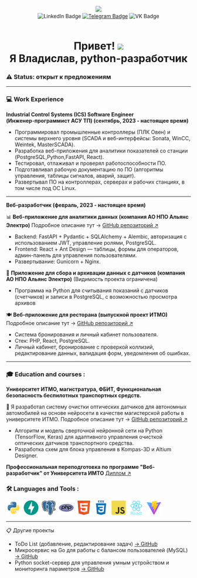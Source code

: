 <div id="header" align="center">
  <img src="https://media.giphy.com/media/v1.Y2lkPTc5MGI3NjExZ2YzcnltZ3NkZGlnNHZxeWpzZGZ1czZ2d29mOWlkZTVia2l0enJxMSZlcD12MV9pbnRlcm5hbF9naWZfYnlfaWQmY3Q9cw/WIQ0N0OUvei1OW1h9Z/giphy.gif" width="120"/>
  <div id="badges">
    <img src="https://img.shields.io/badge/LinkedIn-blue?style=for-the-badge&logo=linkedin&logoColor=white" alt="LinkedIn Badge"/>
    <a href="https://t.me/oddi17"><img src="https://img.shields.io/badge/Telegram-gray?style=for-the-badge&logo=telegram&logoColor=white" alt="Telegram Badge"/></a>
    <img src="https://img.shields.io/badge/VK-blue?style=for-the-badge&logo=VK&logoColor=white" alt="VK Badge"/>
  </div>
  <img src="https://komarev.com//ghpvc/?username=Oddi17&style=flat-square&color=blue" alt=""/>
  <h1> Привет! <img src="https://media.giphy.com/media/hvRJCLFzcasrR4ia7z/giphy.gif" width="20px"/>  <br />
    Я Владислав, python-разработчик
  </h1>
</div>

### :warning: Status: открыт к предложениям
***
### :computer: Work Experience
__Industrial Control Systems (ICS) Software Engineer <br />
(Инженер-программист АСУ ТП) (сентябрь, 2023 - настоящее время)__
- Программировал промышленные контроллеры (ПЛК Овен) и системы верхнего уровня (SCADA и веб-интерфейсы: Sonata, WinCC, Weintek, MasterSCADA).
- Разработка веб-приложения для аналитики показателей со станции (PostgreSQL,Python,FastAPI, React).
- Тестировал, отлаживал и проверял работоспособности ПО.
- Подготавливал рабочую документацию по ПО (алгоритмы управления, таблицы сигналов, аварий, защит).
- Развертывал ПО на контроллерах, серверах и рабочих станциях, в том числе под ОС Linux.
***
__Веб-разработчик (февраль, 2023 - настоящее время)__ <br />

📊 **Веб-приложение для аналитики данных (компания АО НПО Альянс Электро)** Подробное описание тут -> <a href="https://github.com/Oddi17/analitic_app">GitHub репозиторий ↗</a>
 - Backend: FastAPI + Pydantic + SQLAlchemy + Alembic, авторизация с использованием JWT, управление ролями, PostgreSQL.
 - Frontend: React + Ant Design — таблицы, формы для операторов, админ-панель для управления пользователями.
 - Развертывание: Gunicorn + Nginx.

🔧 **Приложение для сбора и архивации данных с датчиков (компания АО НПО Альянс Электро)** 
 (Видимость проекта ограничена)
 - Программа на Python для считывания показаний с датчиков (счетчиков) и записи в PostgreSQL, с возможностью просмотра архивов

🍽️ **Веб-приложение для ресторана (выпускной проект ИТМО)** Подробное описание тут -> <a href="https://github.com/Oddi17/lessons2023/tree/master/my_project">GitHub репозиторий ↗</a>
 - Система бронирования и личный кабинет пользователя.
 - Стек: PHP, React, PostgreSQL.
 - Личный кабинет, бронирование с проверкой коллизий, редактирование данных, валидация форм, уведомления об ошибках.
   

***
### :mortar_board: Education and courses :
__Университет ИТМО, магистратура, ФБИТ, Функциональная безопасность беспилотных транспортных средств.__

🚗 Я разработал систему очистки оптических датчиков для автономных автомобилей на основе нейросети в качестве магистерской работы в университете ИТМО. Подробное описание тут -> <a href="https://github.com/Oddi17/Project_Cleaning_system">GitHub репозиторий ↗</a>
- Алгоритм и модель сверточной нейронной сети на Python (TensorFlow, Keras) для адаптивного управления очисткой оптических датчиков транспортного средства.
- Разработка схем для блока управления в Kompas-3D и Altium Designer.

__Профессиональная переподготовка по программе "Веб-разработчик" от Университета ИМТО__ <a href="https://drive.google.com/file/d/13Udq_MQB-5LWAzRQ7kkseIIHvYK7VHUQ/view">Диплом ↗</a>

### :hammer_and_wrench: Languages and Tools :
<div>
  <img src="https://github.com/devicons/devicon/blob/master/icons/python/python-original.svg" title="Python" alt="HTML" width="40" height="40"/>&nbsp;
  <img src="https://github.com/devicons/devicon/blob/master/icons/fastapi/fastapi-plain.svg" title="FastAPI" alt="HTML" width="40" height="40"/>&nbsp;
  <img src="https://github.com/devicons/devicon/blob/master/icons/postgresql/postgresql-original.svg" title="PostgreSQL" alt="HTML" width="40" height="40"/>&nbsp;
  <img src="https://github.com/devicons/devicon/blob/master/icons/php/php-original.svg" title="Php" alt="HTML" width="40" height="40"/>&nbsp;
  <img src="https://github.com/devicons/devicon/blob/master/icons/html5/html5-original.svg" title="HTML5" alt="HTML" width="40" height="40"/>&nbsp;  
  <img src="https://github.com/devicons/devicon/blob/master/icons/css3/css3-plain-wordmark.svg"  title="CSS3" alt="CSS" width="40" height="40"/>&nbsp;
  <img src="https://github.com/devicons/devicon/blob/master/icons/javascript/javascript-original.svg" title="JavaScript" alt="JavaScript" width="40" height="40"/>&nbsp;
  <img src="https://github.com/devicons/devicon/blob/master/icons/react/react-original-wordmark.svg" title="React" alt="React" width="40" height="40"/>&nbsp;
  <img src="https://github.com/devicons/devicon/blob/master/icons/vitejs/vitejs-original.svg" title="Vite" alt="HTML" width="40" height="40"/>&nbsp;
</div>

***

📋 Другие проекты
- ToDo List (добавление, редактирование задач) <a href="https://github.com/Oddi17/lessons2023/tree/master/1-2modules/exam-board/my-exam-board"/>→ GitHub</a>
- Микросервис на Go для работы с балансом пользователей (MySQL) <a href="https://github.com/Oddi17/Pay_Go"/>→ GitHub</a>
- Python socket-сервер для управления умным устройством и мониторинга параметров <a href="https://github.com/Oddi17/socket-server"/>→ GitHub</a>
